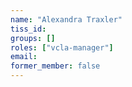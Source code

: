 ```yaml
---
name: "Alexandra Traxler"
tiss_id:
groups: []
roles: ["vcla-manager"]
email:
former_member: false
---
```


<!--
Your custom content goes here.
-->